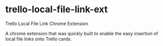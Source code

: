 # trello-local-file-link-ext
Trello Local File Link Chrome Extension

A chrome extension that was quickly built to enable the easy insertion of local file links onto Trello cards.